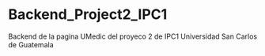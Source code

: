 # Backend_Project2_IPC1
Backend de la pagina UMedic del proyeco 2 de IPC1 Universidad San Carlos de Guatemala
